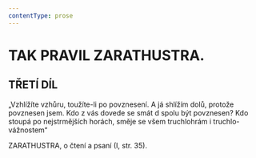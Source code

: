 ```yaml
---
contentType: prose
---
```


# TAK PRAVIL ZARATHUSTRA. 

## TŘETÍ DÍL

  

„Vzhlížíte vzhůru, toužíte-li po povznesení. A já shlížím dolů, protože povznesen jsem. Kdo z vás dovede se smát d spolu být povznesen? Kdo stoupá po nejstrmějších horách, směje se všem truchlohrám i truchlo-vážnostem“

ZARATHUSTRA, o čtení a psaní (I, str. 35).
